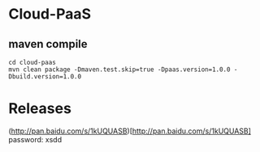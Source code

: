# Cloud-PaaS
  
## maven compile  
  
`cd cloud-paas`  
`mvn clean package -Dmaven.test.skip=true -Dpaas.version=1.0.0 -Dbuild.version=1.0.0`  
  
 
# Releases 
  
(http://pan.baidu.com/s/1kUQUASB)[http://pan.baidu.com/s/1kUQUASB]   
password: xsdd  
  
